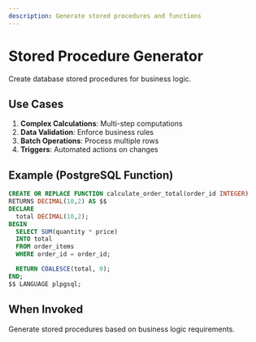 ```yaml
---
description: Generate stored procedures and functions
---
```


# Stored Procedure Generator

Create database stored procedures for business logic.

## Use Cases

1. **Complex Calculations**: Multi-step computations
2. **Data Validation**: Enforce business rules
3. **Batch Operations**: Process multiple rows
4. **Triggers**: Automated actions on changes

## Example (PostgreSQL Function)

```sql
CREATE OR REPLACE FUNCTION calculate_order_total(order_id INTEGER)
RETURNS DECIMAL(10,2) AS $$
DECLARE
  total DECIMAL(10,2);
BEGIN
  SELECT SUM(quantity * price)
  INTO total
  FROM order_items
  WHERE order_id = order_id;

  RETURN COALESCE(total, 0);
END;
$$ LANGUAGE plpgsql;
```

## When Invoked

Generate stored procedures based on business logic requirements.
